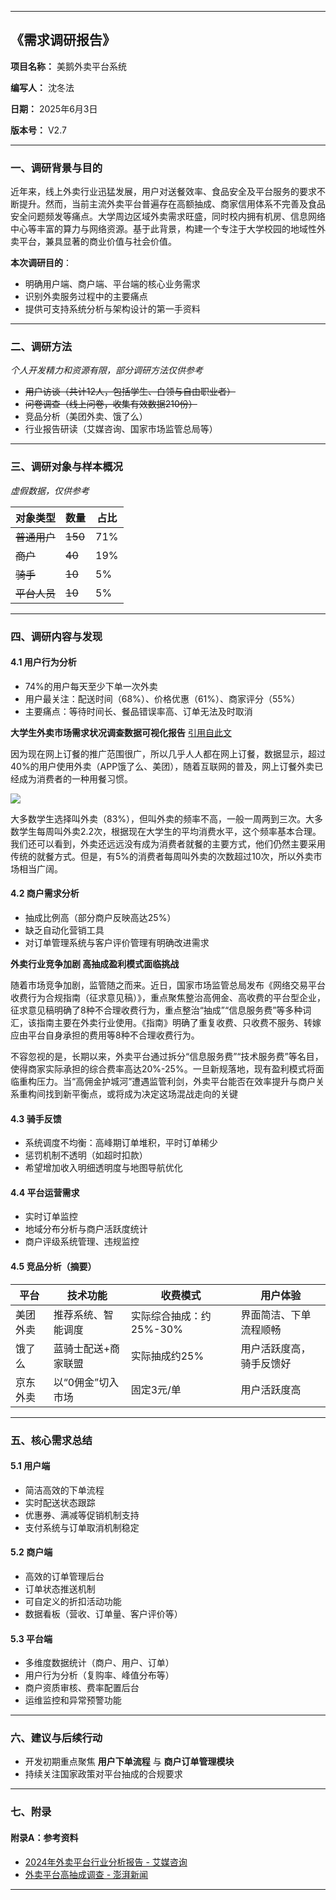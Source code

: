 
---

## 《需求调研报告》

**项目名称：** 美鹅外卖平台系统

**编写人：** 沈冬法

**日期：** 2025年6月3日

**版本号：** V2.7

---

### 一、调研背景与目的

近年来，线上外卖行业迅猛发展，用户对送餐效率、食品安全及平台服务的要求不断提升。然而，当前主流外卖平台普遍存在高额抽成、商家信用体系不完善及食品安全问题频发等痛点。大学周边区域外卖需求旺盛，同时校内拥有机房、信息网络中心等丰富的算力与网络资源。基于此背景，构建一个专注于大学校园的地域性外卖平台，兼具显著的商业价值与社会价值。

**本次调研目的**：

* 明确用户端、商户端、平台端的核心业务需求
* 识别外卖服务过程中的主要痛点
* 提供可支持系统分析与架构设计的第一手资料

---

### 二、调研方法

*个人开发精力和资源有限，部分调研方法仅供参考*

* ~~用户访谈（共计12人，包括学生、白领与自由职业者）~~
* ~~问卷调查（线上问卷，收集有效数据210份）~~
* 竞品分析（美团外卖、饿了么）
* 行业报告研读（艾媒咨询、国家市场监管总局等）

---

### 三、调研对象与样本概况
*虚假数据，仅供参考*

| 对象类型 | 数量  | 占比  |
| ---- | --- | --- |
| ~~普通用户~~ | ~~150~~ | 71% |
| ~~商户~~   | ~~40~~  | 19% |
| ~~骑手~~   | ~~10~~  | 5%  |
| ~~平台人员~~ | ~~10~~  | 5%  |

---

### 四、调研内容与发现

#### 4.1 用户行为分析

* 74%的用户每天至少下单一次外卖
* 用户最关注：配送时间（68%）、价格优惠（61%）、商家评分（55%）
* 主要痛点：等待时间长、餐品错误率高、订单无法及时取消

**大学生外卖市场需求状况调查数据可视化报告**
[引用自此文](https://developer.aliyun.com/article/1493445)

因为现在网上订餐的推广范围很广，所以几乎人人都在网上订餐，数据显示，超过40%的用户使用外卖（APP饿了么、美团），随着互联网的普及，网上订餐外卖已经成为消费者的一种用餐习惯。

![](https://picbed0521.oss-cn-shanghai.aliyuncs.com/blogpic/202506031403208.png)

大多数学生选择叫外卖（83%），但叫外卖的频率不高，一般一周两到三次。大多数学生每周叫外卖2.2次，根据现在大学生的平均消费水平，这个频率基本合理。我们还可以看到，外卖还远远没有成为消费者就餐的主要方式，他们仍然主要采用传统的就餐方式。但是，有5%的消费者每周叫外卖的次数超过10次，所以外卖市场相当广阔。

#### 4.2 商户需求分析

* 抽成比例高（部分商户反映高达25%）
* 缺乏自动化营销工具
* 对订单管理系统与客户评价管理有明确改进需求

**外卖行业竞争加剧 高抽成盈利模式面临挑战**

随着市场竞争加剧，监管随之而来。近日，国家市场监管总局发布《网络交易平台收费行为合规指南（征求意见稿）》，重点聚焦整治高佣金、高收费的平台型企业，征求意见稿明确了8种不合理收费行为，重点整治“抽成”“信息服务费”等多种词汇，该指南主要在外卖行业使用。《指南》明确了重复收费、只收费不服务、转嫁应由平台自身承担的费用等8种不合理收费行为。

不容忽视的是，长期以来，外卖平台通过拆分“信息服务费”“技术服务费”等名目，使得商家实际承担的综合费率高达20%-25%。一旦新规落地，现有盈利模式将面临重构压力。当“高佣金护城河”遭遇监管利剑，外卖平台能否在效率提升与商户关系重构间找到新平衡点，或将成为决定这场混战走向的关键

#### 4.3 骑手反馈

* 系统调度不均衡：高峰期订单堆积，平时订单稀少
* 惩罚机制不透明（如超时扣款）
* 希望增加收入明细透明度与地图导航优化

#### 4.4 平台运营需求

* 实时订单监控
* 地域分布分析与商户活跃度统计
* 商户评级系统管理、违规监控

#### 4.5 竞品分析（摘要）

| 平台   | 技术功能       | 收费模式        | 用户体验         |
| ---- | ---------- | ----------- | ------------ |
| 美团外卖 | 推荐系统、智能调度  | 实际综合抽成：约25%-30% | 界面简洁、下单流程顺畅  |
| 饿了么  | 蓝骑士配送+商家联盟 | 实际抽成约25% | 用户活跃度高，骑手反馈好 |
| 京东外卖  | 以“0佣金”切入市场 | 固定3元/单 | 用户活跃度高 |

---

### 五、核心需求总结

#### 5.1 用户端

* 简洁高效的下单流程
* 实时配送状态跟踪
* 优惠券、满减等促销机制支持
* 支付系统与订单取消机制稳定

#### 5.2 商户端

* 高效的订单管理后台
* 订单状态推送机制
* 可自定义的折扣活动功能
* 数据看板（营收、订单量、客户评价等）

#### 5.3 平台端

* 多维度数据统计（商户、用户、订单）
* 用户行为分析（复购率、峰值分布等）
* 商户资质审核、费率配置后台
* 运维监控和异常预警功能

---

### 六、建议与后续行动

* 开发初期重点聚焦 **用户下单流程** 与 **商户订单管理模块**
* 持续关注国家政策对平台抽成的合规要求

---

### 七、附录


#### 附录A：参考资料

* [2024年外卖平台行业分析报告 - 艾媒咨询](https://report.iimedia.cn/report.jsp?reportId=46638)
* [外卖平台高抽成调查 - 澎湃新闻](https://www.thepaper.cn/newsDetail_forward_7103236)

---

